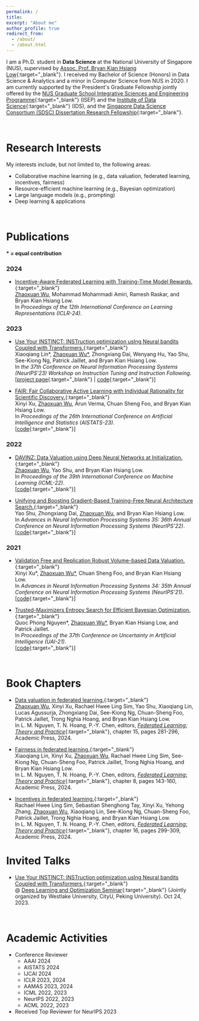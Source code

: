 ```yaml
---
permalink: /
title: 
excerpt: "About me"
author_profile: true
redirect_from: 
  - /about/
  - /about.html
---
```



I am a Ph.D. student in **Data Science** at the National University of Singapore (NUS), supervised by [Assoc. Prof. Bryan Kian Hsiang Low](https://www.comp.nus.edu.sg/~lowkh/research.html){:target="_blank"}. I received my Bachelor of Science (Honors) in Data Science & Analytics and a minor in Computer Science from NUS in 2020. I am currently supported by the President's Graduate Fellowship jointly offered by the [NUS Graduate School Integrative Sciences and Engineering Programme](https://isep.nus.edu.sg/){:target="_blank"} (ISEP) and the
[Institute of Data Science](https://ids.nus.edu.sg/){:target="_blank"} (IDS), and the [Singapore Data Science Consortium (SDSC) Dissertation Research Fellowship](https://sdsc.sg/fellowship/){:target="_blank"}.

<br/>

Research Interests
======
My interests include, but not limited to, the following areas:
* Collaborative machine learning (e.g., data valuation, federated learning, incentives, fairness)
*	Resource-efficient machine learning (e.g., Bayesian optimization)
* Large language models (e.g., prompting)
*	Deep learning & applications

<br/>

Publications
======
**\* = equal contribution**

### 2024

* [Incentive-Aware Federated Learning with Training-Time Model Rewards.](https://openreview.net/forum?id=FlY7WQ2hWS){:target="_blank"} \
<ins>Zhaoxuan Wu</ins>, Mohammad Mohammadi Amiri, Ramesh Raskar, and Bryan Kian Hsiang Low. \
In _Proceedings of the 12th International Conference on Learning Representations (ICLR-24)_.

### 2023

* [Use Your INSTINCT: INSTruction optimization usIng Neural bandits Coupled with Transformers.](https://arxiv.org/abs/2310.02905){:target="_blank"} \
Xiaoqiang Lin\*, <ins>Zhaoxuan Wu\*</ins>, Zhongxiang Dai, Wenyang Hu, Yao Shu, See-Kiong Ng, Patrick Jaillet, and Bryan Kian Hsiang Low. \
In _the 37th Conference on Neural Information Processing Systems (NeurIPS’23) Workshop on Instruction Tuning and Instruction Following_. \
\[[project page](https://xqlin98.github.io/INSTINCT){:target="_blank"} | [code](https://github.com/xqlin98/INSTINCT){:target="_blank"}\]

* [FAIR: Fair Collaborative Active Learning with Individual Rationality for Scientific Discovery.](https://proceedings.mlr.press/v206/xu23e.html){:target="_blank"} \
Xinyi Xu, <ins>Zhaoxuan Wu</ins>, Arun Verma, Chuan Sheng Foo, and Bryan Kian Hsiang Low. \
In _Proceedings of the 26th International Conference on Artificial Intelligence and Statistics (AISTATS-23)_. \
\[[code](https://github.com/XinyiYS/FAIR){:target="_blank"}\]

### 2022

* [DAVINZ: Data Valuation using Deep Neural Networks at Initialization.](https://proceedings.mlr.press/v162/wu22j.html){:target="_blank"} \
<ins>Zhaoxuan Wu</ins>, Yao Shu, and Bryan Kian Hsiang Low. \
In _Proceedings of the 39th International Conference on Machine Learning (ICML-22)_. \
\[[code](https://github.com/ZhaoxuanWu/DAVINZ-DataValuation){:target="_blank"}\]


* [Unifying and Boosting Gradient-Based Training-Free Neural Architecture Search.](https://proceedings.neurips.cc/paper_files/paper/2022/hash/d4e8355bcc5ac0a8b30aaac05fccc1f6-Abstract-Conference.html){:target="_blank"} \
Yao Shu, Zhongxiang Dai, <ins>Zhaoxuan Wu</ins>, and Bryan Kian Hsiang Low. \
In _Advances in Neural Information Processing Systems 35: 36th Annual Conference on Neural Information Processing Systems (NeurIPS’22)_. \
\[[code](https://github.com/shuyao95/HNAS){:target="_blank"}\]

### 2021

* [Validation Free and Replication Robust Volume-based Data Valuation.](https://proceedings.neurips.cc/paper/2021/hash/59a3adea76fadcb6dd9e54c96fc155d1-Abstract.html){:target="_blank"} \
Xinyi Xu\*, <ins>Zhaoxuan Wu\*</ins>, Chuan Sheng Foo, and Bryan Kian Hsiang Low. \
In _Advances in Neural Information Processing Systems 34: 35th Annual Conference on Neural Information Processing Systems (NeurIPS’21)_. \
\[[code](https://github.com/ZhaoxuanWu/VolumeBased-DataValuation){:target="_blank"}\]

* [Trusted-Maximizers Entropy Search for Efficient Bayesian Optimization.](https://proceedings.mlr.press/v161/nguyen21d/nguyen21d.pdf){:target="_blank"}  \
Quoc Phong Nguyen\*, <ins>Zhaoxuan Wu\*</ins>, Bryan Kian Hsiang Low, and Patrick Jaillet. \
In _Proceedings of the 37th Conference on Uncertainty in Artificial Intelligence (UAI-21)_. \
\[[code](https://github.com/ZhaoxuanWu/Trusted-Maximizers-Entropy-Search-BO){:target="_blank"}\]

<br/>

Book Chapters
======

* [Data valuation in federated learning.](https://www.sciencedirect.com/science/article/abs/pii/B9780443190377000247){:target="_blank"} \
<ins>Zhaoxuan Wu</ins>, Xinyi Xu, Rachael Hwee Ling Sim, Yao Shu, Xiaoqiang Lin, Lucas Agussurja, Zhongxiang Dai, See-Kiong Ng, Chuan-Sheng Foo, Patrick Jaillet, Trong Nghia Hoang, and Bryan Kian Hsiang Low. \
In L. M. Nguyen, T. N. Hoang, P.-Y. Chen, editors, [_Federated Learning: Theory and Practice_](https://www.sciencedirect.com/book/9780443190377/federated-learning){:target="_blank"}, chapter 15, pages 281-296, Academic Press, 2024.

* [Fairness in federated learning.](https://www.sciencedirect.com/science/article/abs/pii/B9780443190377000168){:target="_blank"} \
Xiaoqiang Lin, Xinyi Xu, <ins>Zhaoxuan Wu</ins>, Rachael Hwee Ling Sim, See-Kiong Ng, Chuan-Sheng Foo, Patrick Jaillet, Trong Nghia Hoang, and Bryan Kian Hsiang Low. \
In L. M. Nguyen, T. N. Hoang, P.-Y. Chen, editors, [_Federated Learning: Theory and Practice_](https://www.sciencedirect.com/book/9780443190377/federated-learning){:target="_blank"}, chapter 8, pages 143-160, Academic Press, 2024.

* [Incentives in federated learning.](https://www.sciencedirect.com/science/article/abs/pii/B9780443190377000260){:target="_blank"} \
Rachael Hwee Ling Sim, Sebastian Shenghong Tay, Xinyi Xu, Yehong Zhang, <ins>Zhaoxuan Wu</ins>, Xiaoqiang Lin, See-Kiong Ng, Chuan-Sheng Foo, Patrick Jaillet, Trong Nghia Hoang, and Bryan Kian Hsiang Low. \
In L. M. Nguyen, T. N. Hoang, P.-Y. Chen, editors, [_Federated Learning: Theory and Practice_](https://www.sciencedirect.com/book/9780443190377/federated-learning){:target="_blank"}, chapter 16, pages 299-309, Academic Press, 2024.

Invited Talks
======

* [Use Your INSTINCT: INSTruction optimization usIng Neural bandits Coupled with Transformers.](https://www.bilibili.com/video/BV14C4y1n7Ji){:target="_blank"} \
@ [Deep Learning and Optimization Seminar](https://dlo-seminar.github.io/){:target="_blank"} (Jointly organized by Westlake University, CityU, Peking University). Oct 24, 2023.

<br/>

Academic Activities
======

* Conference Reviewer
  * AAAI 2024
  * AISTATS 2024
  * IJCAI 2024
  * ICLR 2023, 2024
  * AAMAS 2023, 2024
  * ICML 2022, 2023
  * NeurIPS 2022, 2023
  * ACML 2022, 2023
* Received Top Reviewer for NeurIPS 2023